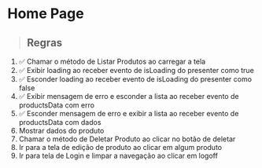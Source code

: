 # Home Page

> ## Regras

1. ✅ Chamar o método de Listar Produtos ao carregar a tela
2. ✅ Exibir loading ao receber evento de isLoading do presenter como true
3. ✅ Esconder loading ao receber evento de isLoading do presenter como false
4. ✅ Exibir mensagem de erro e esconder a lista ao receber evento de productsData com erro
5. ✅ Esconder mensagem de erro e exibir a lista ao receber evento de productsData com dados
6. Mostrar dados do produto
7. Chamar o método de Deletar Produto ao clicar no botão de deletar
8. Ir para a tela de edição de produto ao clicar em algum produto
9. Ir para tela de Login e limpar a navegação ao clicar em logoff
